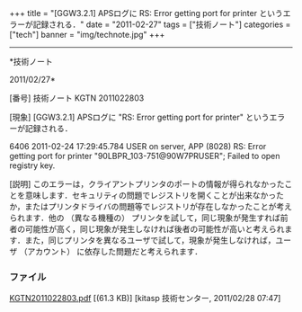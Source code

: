 ﻿+++
title = "[GGW3.2.1] APSログに RS: Error getting port for printer というエラーが記録される．"
date = "2011-02-27"
tags = ["技術ノート"]
categories = ["tech"]
banner = "img/technote.jpg"
+++

-----------------------------------------------------------------------------------------------------------------------------

*技術ノート

2011/02/27*


[番号]
技術ノート KGTN 2011022803

[現象]
[GGW3.2.1] APSログに "RS: Error getting port for printer"
というエラーが記録される．

6406 2011-02-24 17:29:45.784 USER on server, APP (8028) RS: Error
getting port for printer "90LBPR_103-751@90W7PRUSER"; Failed to open
registry key.

[説明]
このエラーは，クライアントプリンタのポートの情報が得られなかったことを意味します．セキュリティの問題でレジストリを開くことが出来なかったか，またはプリンタドライバの問題等でレジストリが存在しなかったことが考えられます．他の
（異なる機種の）
プリンタを試して，同じ現象が発生すれば前者の可能性が高く，同じ現象が発生しなければ後者の可能性が高いと考えられます．また，同じプリンタを異なるユーザで試して，現象が発生しなければ，ユーザ
（アカウント） に依存した問題だと考えられます．


### ファイル





[KGTN2011022803.pdf](http://techreport.kitasp.net/attachments/download/507/KGTN2011022803.pdf)
 [(61.3 KB)] [kitasp 技術センター, 2011/02/28
07:47]
